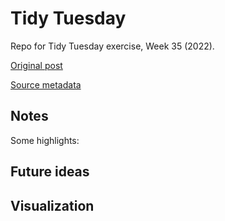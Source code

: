 # Tidy Tuesday
Repo for Tidy Tuesday exercise, Week 35 (2022).

[Original post]()

[Source metadata]()

## Notes  


Some highlights:

## Future ideas


## Visualization  

![]()